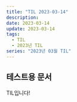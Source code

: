 ```yaml
---
title: "TIL 2023-03-14"
description:
date: 2023-03-14
update: 2023-03-14
tags:
  - TIL
  - 2023년 TIL
series: "2023년 03월 TIL"
---
```


## 테스트용 문서

TIL입니다!